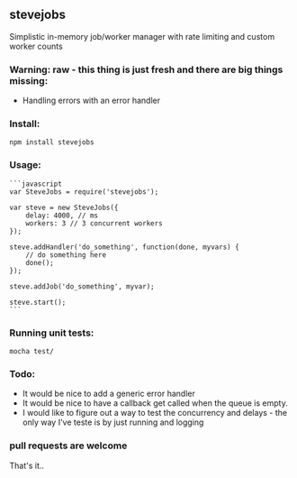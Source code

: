 ## stevejobs

Simplistic in-memory job/worker manager with rate limiting and custom worker counts

### Warning: raw - this thing is just fresh and there are big things missing:

- Handling errors with an error handler

### Install:

    npm install stevejobs

### Usage:
    
    ```javascript
    var SteveJobs = require('stevejobs');

    var steve = new SteveJobs({
        delay: 4000, // ms
        workers: 3 // 3 concurrent workers
    });

    steve.addHandler('do_something', function(done, myvars) {
        // do something here
        done();
    });

    steve.addJob('do_something', myvar);

    steve.start();
    ```

### Running unit tests:

    mocha test/

### Todo:

- It would be nice to add a generic error handler
- It would be nice to have a callback get called when the queue is empty.
- I would like to figure out a way to test the concurrency and delays - the only way I've teste is by just running and logging

### pull requests are welcome
That's it..
